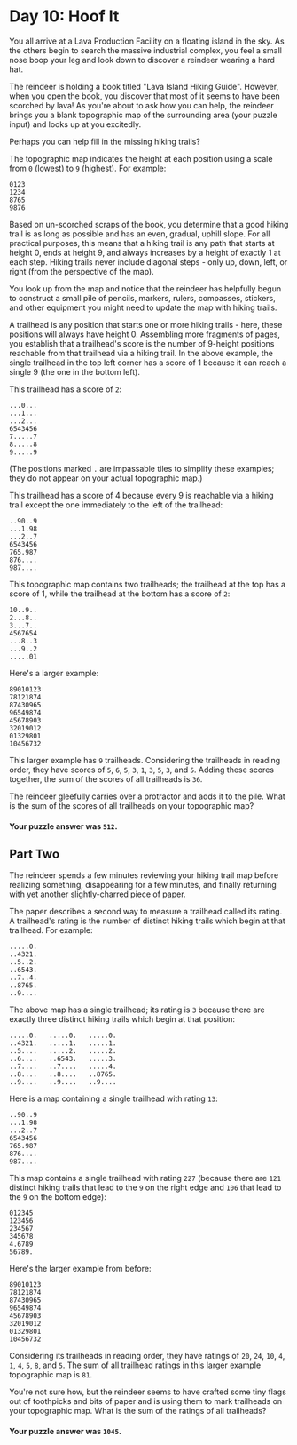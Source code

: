 # Day 10: Hoof It

You all arrive at a Lava Production Facility on a floating island in the sky. As
the others begin to search the massive industrial complex, you feel a small nose
boop your leg and look down to discover a reindeer wearing a hard hat.

The reindeer is holding a book titled "Lava Island Hiking Guide". However, when
you open the book, you discover that most of it seems to have been scorched by
lava! As you're about to ask how you can help, the reindeer brings you a blank
topographic map of the surrounding area (your puzzle input) and looks up at you
excitedly.

Perhaps you can help fill in the missing hiking trails?

The topographic map indicates the height at each position using a scale from
`0` (lowest) to `9` (highest). For example:

```text
0123
1234
8765
9876
```

Based on un-scorched scraps of the book, you determine that a good hiking trail
is as long as possible and has an even, gradual, uphill slope. For all practical
purposes, this means that a hiking trail is any path that starts at height 0,
ends at height 9, and always increases by a height of exactly 1 at each step.
Hiking trails never include diagonal steps - only up, down, left, or right (from
the perspective of the map).

You look up from the map and notice that the reindeer has helpfully begun to
construct a small pile of pencils, markers, rulers, compasses, stickers, and
other equipment you might need to update the map with hiking trails.

A trailhead is any position that starts one or more hiking trails - here, these
positions will always have height 0. Assembling more fragments of pages, you
establish that a trailhead's score is the number of 9-height positions reachable
from that trailhead via a hiking trail. In the above example, the single
trailhead in the top left corner has a score of 1 because it can reach a single
9 (the one in the bottom left).

This trailhead has a score of `2`:

```text
...0...
...1...
...2...
6543456
7.....7
8.....8
9.....9
```

(The positions marked `.` are impassable tiles to simplify these examples; they
do not appear on your actual topographic map.)

This trailhead has a score of 4 because every 9 is reachable via a hiking trail
except the one immediately to the left of the trailhead:

```text
..90..9
...1.98
...2..7
6543456
765.987
876....
987....
```

This topographic map contains two trailheads; the trailhead at the top has a
score of 1, while the trailhead at the bottom has a score of `2`:

```text
10..9..
2...8..
3...7..
4567654
...8..3
...9..2
.....01
```

Here's a larger example:

```text
89010123
78121874
87430965
96549874
45678903
32019012
01329801
10456732
```

This larger example has `9` trailheads. Considering the trailheads in reading
order, they have scores of `5`, `6`, `5`, `3`, `1`, `3`, `5`, `3`, and `5`.
Adding these scores together, the sum of the scores of all trailheads is `36`.

The reindeer gleefully carries over a protractor and adds it to the pile. What
is the sum of the scores of all trailheads on your topographic map?

#### Your puzzle answer was `512`.

## Part Two

The reindeer spends a few minutes reviewing your hiking trail map before
realizing something, disappearing for a few minutes, and finally returning with
yet another slightly-charred piece of paper.

The paper describes a second way to measure a trailhead called its rating. A
trailhead's rating is the number of distinct hiking trails which begin at that
trailhead. For example:

```text
.....0.
..4321.
..5..2.
..6543.
..7..4.
..8765.
..9....
```

The above map has a single trailhead; its rating is `3` because there are
exactly three distinct hiking trails which begin at that position:

```text
.....0.   .....0.   .....0.
..4321.   .....1.   .....1.
..5....   .....2.   .....2.
..6....   ..6543.   .....3.
..7....   ..7....   .....4.
..8....   ..8....   ..8765.
..9....   ..9....   ..9....
```

Here is a map containing a single trailhead with rating `13`:

```text
..90..9
...1.98
...2..7
6543456
765.987
876....
987....
```

This map contains a single trailhead with rating `227` (because there are `121`
distinct hiking trails that lead to the `9` on the right edge and `106` that
lead to the `9` on the bottom edge):

```text
012345
123456
234567
345678
4.6789
56789.
```

Here's the larger example from before:

```text
89010123
78121874
87430965
96549874
45678903
32019012
01329801
10456732
```

Considering its trailheads in reading order, they have ratings of `20`, `24`,
`10`, `4`, `1`, `4`, `5`, `8`, and `5`. The sum of all trailhead ratings in this
larger example topographic map is `81`.

You're not sure how, but the reindeer seems to have crafted some tiny flags out
of toothpicks and bits of paper and is using them to mark trailheads on your
topographic map. What is the sum of the ratings of all trailheads?

#### Your puzzle answer was `1045`.
